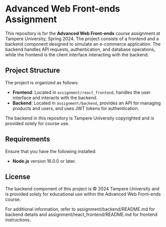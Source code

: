 # Advanced Web Front-ends Assignment

This repository is for the **Advanced Web Front-ends** course assignment at Tampere University, Spring 2024. The project consists of a frontend and a backend component designed to simulate an e-commerce application. The backend handles API requests, authentication, and database operations, while the frontend is the client interface interacting with the backend.

## Project Structure
The project is organized as follows:
- **Frontend**: Located in `assignment/react_frontend`, handles the user interface and interacts with the backend.
- **Backend**: Located in `assignment/backend`, provides an API for managing products and users, and uses JWT tokens for authentication.

The backend in this repository is Tampere University copyrighted and is provided solely for course use.

## Requirements
Ensure that you have the following installed:
- **Node.js** version 16.0.0 or later.

## License
The backend component of this project is © 2024 Tampere University and is provided solely for educational use within the Advanced Web Front-ends course.

For additional information, refer to assignment/backend/README.md for backend details and assignment/react_frontend/README.md for frontend instructions.

